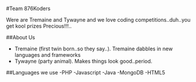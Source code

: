 #Team 876Koders

Were are Tremaine and Tywayne and we love coding competitions..duh..you get kool prizes <golum voice>Precious!!!..

##About Us

- Tremaine (first twin born..so they say..). Tremaine dabbles in new languages and frameworks
- Tywayne (party animal). Makes things look good..period.

##Languages we use
-PHP
-Javascript
-Java
-MongoDB
-HTML5
